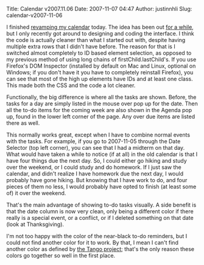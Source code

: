 Title: Calendar v2007.11.06
Date: 2007-11-07 04:47
Author: justinnhli
Slug: calendar-v2007-11-06

I finished [revamping my
calendar](http://ninghui48.googlepages.com/calendar.html) today. The
idea has been out [for a
while](http://ninghui48.blogspot.com/2007/10/calendars-and-to-do-lists.html),
but I only recently got around to designing and coding the interface. I
think the code is actually cleaner than what I started out with, despite
having multiple extra rows that I didn't have before. The reason for
that is I switched almost completely to ID based element selection, as
opposed to my previous method of using long chains of
firstChild.lastChild's. If you use Firefox's DOM Inspector (installed by
default on Mac and Linux, optional on Windows; if you don't have it you
have to completely reinstall Firefox), you can see that most of the high
up elements have IDs and at least one class. This made both the CSS and
the code a lot cleaner.

Functionally, the big difference is where all the tasks are shown.
Before, the tasks for a day are simply listed in the mouse over pop up
for the date. Then all the to-do items for the coming week are also
shown in the Agenda pop up, found in the lower left corner of the page.
Any over due items are listed there as well.

This normally works great, except when I have to combine normal events
with the tasks. For example, if you go to 2007-11-05 through the Date
Selector (top left corner), you can see that I had a midterm on that
day. What would have taken a while to notice (if at all) in the old
calendar is that I have four things due the next day. So, I could either
go hiking and study over the weekend, or I could study and do homework.
If I just saw the calendar, and didn't realize I have homework due the
next day, I would probably have gone hiking. But knowing that I have
work to do, and four pieces of them no less, I would probably have opted
to finish (at least some of) it over the weekend.

That's the main advantage of showing to-do tasks visually. A side
benefit is that the date column is now very clean, only being a
different color if there really is a special event, or a conflict, or if
I deleted something on that date (look at Thanksgiving).

I'm not too happy with the color of the near-black to-do reminders, but
I could not find another color for it to work. By that, I mean I can't
find another color as defined by [the Tango
project](http://tango.freedesktop.org/Tango_Icon_Theme_Guidelines);
that's the only reason these colors go together so well in the first
place.

